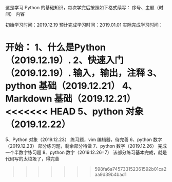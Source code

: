 这是学习 Python 的基础知识，每次学完后按照如下格式续写：
序号、主题（时间）
内容

初始学习时间：2019.12.19
预计完成学习时间：2019.01.01
实际完成学习时间：

开始：
1、什么是Python（2019.12.19）.
2、快速入门（2019.12.19）.
输入，输出，注释
3、python 基础（2019.12.21）
4、Markdown 基础（2019.12.21）
<<<<<<< HEAD
5、python 对象（2019.12.22）
=======
5、Python 对象（2019.12.23）
练习题，vim 编辑器，待完善
6、python 数字（2019.12.23）
部分练习题，剩余部分待做
7、python 数字（2019.12.26）
完成一个半数字练习题
8、python 数字（2019.12.26=7）
该部分练习基本完成，就是代码写的太垃圾了，得完善
>>>>>>> 598fa6a745733152361592b01ca2aa9d39b4bad1

